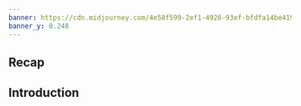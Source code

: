```yaml
---
banner: https://cdn.midjourney.com/4e58f599-2ef1-4926-93ef-bfdfa14be419/0_2.png
banner_y: 0.248
---
```

## Recap

## Introduction

